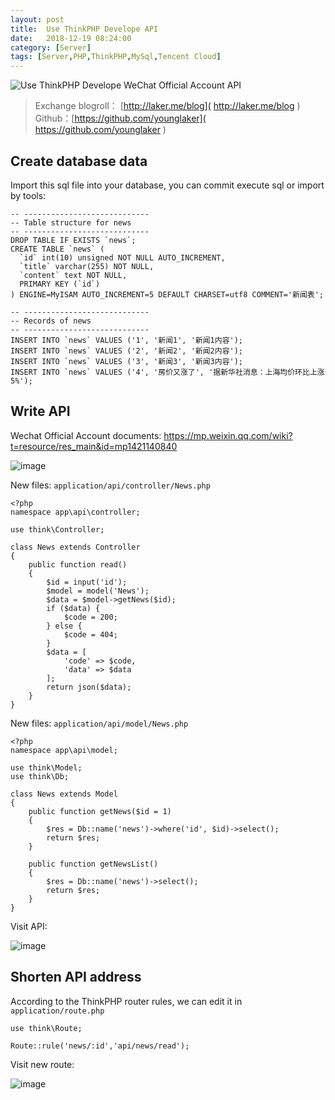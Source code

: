```yaml
---
layout: post
title:  Use ThinkPHP Develope API
date:   2018-12-19 08:24:00
category: [Server]
tags: [Server,PHP,ThinkPHP,MySql,Tencent Cloud]
---
```


![Use ThinkPHP Develope WeChat Official Account API](http://wx3.sinaimg.cn/large/6d184cefly1fxnkwr63qej20oz046aay.jpg)

<!--more-->

> Exchange blogroll： [http://laker.me/blog]( http://laker.me/blog )
> Github：[https://github.com/younglaker]( https://github.com/younglaker )


## Create database data

Import this sql file into your database, you can commit execute sql or import by tools:

```
-- ----------------------------
-- Table structure for news
-- ----------------------------
DROP TABLE IF EXISTS `news`;
CREATE TABLE `news` (
  `id` int(10) unsigned NOT NULL AUTO_INCREMENT,
  `title` varchar(255) NOT NULL,
  `content` text NOT NULL,
  PRIMARY KEY (`id`)
) ENGINE=MyISAM AUTO_INCREMENT=5 DEFAULT CHARSET=utf8 COMMENT='新闻表';

-- ----------------------------
-- Records of news
-- ----------------------------
INSERT INTO `news` VALUES ('1', '新闻1', '新闻1内容');
INSERT INTO `news` VALUES ('2', '新闻2', '新闻2内容');
INSERT INTO `news` VALUES ('3', '新闻3', '新闻3内容');
INSERT INTO `news` VALUES ('4', '房价又涨了', '据新华社消息：上海均价环比上涨5%');

```


## Write API

Wechat Official Account documents:
https://mp.weixin.qq.com/wiki?t=resource/res_main&id=mp1421140840

![image](https://ws4.sinaimg.cn/large/6d184cefly1fyfor5rxodj20io0bw0tk.jpg)

New files: `application/api/controller/News.php`

```
<?php
namespace app\api\controller;

use think\Controller;

class News extends Controller
{
    public function read()
    {
        $id = input('id');
        $model = model('News');
        $data = $model->getNews($id);
        if ($data) {
            $code = 200;
        } else {
            $code = 404;
        }
        $data = [
            'code' => $code,
            'data' => $data
        ];
        return json($data);
    }
}
```

New files: `application/api/model/News.php`

```
<?php
namespace app\api\model;

use think\Model;
use think\Db;

class News extends Model
{
    public function getNews($id = 1)
    {
        $res = Db::name('news')->where('id', $id)->select();
        return $res;
    }

    public function getNewsList()
    {
        $res = Db::name('news')->select();
        return $res;
    }
}
```

Visit API:

![image](https://ws2.sinaimg.cn/large/6d184cefly1fyfqyhq1sij213q050gmr.jpg)

## Shorten API address

According to the ThinkPHP router rules, we can edit it in `application/route.php`

```
use think\Route;

Route::rule('news/:id','api/news/read');
```

Visit new route:

![image](https://ws4.sinaimg.cn/large/6d184cefly1fyfqyznk0vj2136044my6.jpg)






